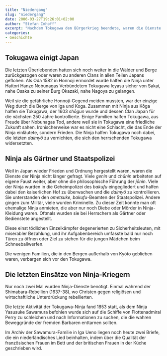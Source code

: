 ```yaml
---
title: "Niedergang"
slug: "niedergang"
date: 2006-03-27T19:26:01+02:00
author: "Stefan Imhoff"
excerpt: "Nachdem Tokugawa den Bürgerkrieg beendete, waren die Dienste von Spionen und Attentätern nicht länger nötig. Viele Ninja wurden in die Staatspolizei eingegliedert oder dienten im Verborgenen Fürsten als Leibwächter. Bei einigen Einsätzen gegen die Christen-Samurai und Ausländer wurden die Dienste zum letzten Mal eingesetzt."
categories:
- Geschichte
---
```


## Tokugawa einigt Japan

Die letzten Überlebenden hatten sich noch weiter in die Wälder und Berge zurückgezogen oder waren zu anderen Clans in allen Teilen Japans geflohen. Als Oda 1582 in Honnoji ermordet wurde halfen die Ninja unter Hattori Hanzo Nobunagas Verbündetem Tokugawa Ieyasu sicher von Sakai, nahe Osaka zu seiner Burg Okazaki, nahe Nagoya zu gelangen.

Weil sie die gefährliche Honnoji-Gegend meiden mussten, war der einzige Weg durch die Berge von Iga und Koga. Zusammen mit Ninja aus Kōga halfen sie Tokugawa, der 1603 *shōgun* wurde und dessen Clan Japan für die nächsten 250 Jahre kontrollierte. Einige Familien halfen Tokugawa, aus Freude über Nobunagas Tod, andere weil sie in Tokugawa eine friedliche Zukunft sahen. Ironischerweise war es nicht eine Schlacht, die das Ende der Ninja einläutete, sondern Frieden. Die Ninja halfen Tokugawa noch dabei, die letzten *daimyō* zu vernichten, die sich den herrschenden Tokugawa widersetzten.


## Ninja als Gärtner und Staatspolizei

Weil in Japan wieder Frieden und Ordnung hergestellt waren, waren die Dienste der Ninja nicht länger gefragt. Viele *genin* und *chūnin* arbeiteten auf eigene Faust weiter, aber ohne die philosophische Führung der *jōnin*. Viele der Ninja wurden in die Geheimpolizei des *bakufu* eingegliedert und halfen dabei den kaiserlichen Hof zu überwachen und die *daimyō* zu kontrollieren. Sie unterstanden den *ometsuke*, *bakufu*-Beamten der Staatspolizei. Andere gingen zum Militär, viele wurden Kriminelle. Zu dieser Zeit konnte man oft ehemalige Ninja anmieten, die aber nur noch Diebe oder Mörder in Ninja-Kleidung waren. Oftmals wurden sie bei Herrschern als Gärtner oder Bedienstete angestellt.

Diese einst tödlichen Einzelkämpfer degenerierten zu Sicherheitsleuten, mit miserabler Bezahlung, und ihr Aufgabenbereich umfasste bald nur noch Türen zu öffnen oder Ziel zu stehen für die jungen Mädchen beim Schneeballwerfen.

Die wenigen Familien, die in den Bergen außerhalb von Kyōto geblieben waren, verbargen sich vor den Tokugawa.


## Die letzten Einsätze von Ninja-Kriegern

Nur noch zwei Mal wurden Ninja-Dienste benötigt. Einmal während der Shimabara-Rebellion (1637-38), wo Christen gegen religiösen und wirtschaftliche Unterdrückung rebellierten.

Die letzte Aktivität der Tokugawa-Ninja fand 1853 statt, als dem Ninja Yasusuke Sawamura befohlen wurde sich auf die Schiffe von Flottenadmiral Perry zu schleichen und nach Informationen zu suchen, die die wahren Beweggründe der fremden Barbaren enttarnen sollten.

Im Archiv der Sawamura-Familie in Iga Ueno liegen noch heute zwei Briefe, die ein niederländisches Lied beinhalten, indem über die Qualität der französischen Frauen im Bett und der britischen Frauen in der Küche geschrieben wird.
